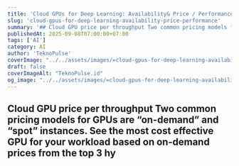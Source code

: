 ```yaml
---
title: 'Cloud GPUs for Deep Learning: Availability& Price / Performance'
slug: 'cloud-gpus-for-deep-learning-availability-price-performance'
summary: '## Cloud GPU price per throughput Two common pricing models for GPUs are “on-demand” and “spot” instances. See the most cost effective GPU for your workload based on on-demand prices from the top 3 hy'
publishedAt: 2025-09-08T07:00:00+07:00
tags: ['AI']
category: AI
author: 'TeknoPulse'
coverImage: "../../assets/images/=cloud-gpus-for-deep-learning-availability-price-performance-16x9.png"
draft: false
coverImageAlt: "TeknoPulse.id"
og_image: "../../assets/images/=cloud-gpus-for-deep-learning-availability-price-performance-16x9.png"
---
```


## Cloud GPU price per throughput Two common pricing models for GPUs are “on-demand” and “spot” instances. See the most cost effective GPU for your workload based on on-demand prices from the top 3 hy
